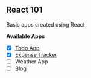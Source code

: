 ## React 101

Basic apps created using React

**Available Apps**
- [x] [Todo App](https://github.com/calvo-jp/react-101/tree/main/todo#todo-app)
- [x] [Expense Tracker](https://github.com/calvo-jp/react-101/tree/main/expense-tracker#money-tor)
- [ ] Weather App
- [ ] Blog
